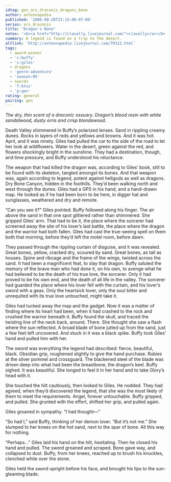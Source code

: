 ```yaml
---
idtag: gen_ars_draconis_dragons_bone
author: antennapedia
published: '2006-08-28T22:15:00-07:00'
series: ars_draconis
title: "Dragon's Bone"
notes: '<b><a href="http://clavally.livejournal.com/">clavally</a></b> prompted for a story based on a BPAL scent.'
summary: A legend is found on a trip to the desert.
altlink: 'http://antennapedia.livejournal.com/70312.html'
tags:
  - award-winner
  - 'c:buffy'
  - 'c:giles'
  - dragons
  - 'genre:adventure'
  - 'season:05'
  - swords
  - 'f:btvs'
  - 'p:gen'
rating: general
pairing: gen
---
```

<i>The dry, thin scent of a draconic ossuary. Dragon&#8217;s blood resin with white sandalwood, dusty orris and crisp blondewood.</i>

Death Valley shimmered in Buffy&#8217;s polarized lenses. Sand in rippling creamy dunes. Rocks in layers of reds and yellows and browns. And it was hot. April, and it was ninety. Giles had pulled the car to the side of the road to let her look at wildflowers. Water in the desert, green against the red, and flowers shockingly bright in the sunshine. They had a destination, though, and time pressure, and Buffy understood his reluctance.

The weapon that had killed the dragon was, according to Giles&#8217; book, still to be found with its skeleton, tangled amongst its bones. And that weapon was, again according to legend, potent against hellgods as well as dragons. Dry Bone Canyon, hidden in the foothills. They&#8217;d been walking north and west through the dunes. Giles had a GPS in his hand, and a hand-drawn map. He looked as if he had been born to be here, in digger hat and sunglasses, weathered and dry and remote.

&#8220;Can you see it?&#8221; Giles pointed. Buffy followed along his finger. The air above the sand in that one spot glittered rather than shimmered. She gripped Giles&#8217; arm. That had to be it, the place where the sorcerer had screened away the site of his lover&#8217;s last battle, the place where the dragon and the warrior had both fallen. Giles had cast the true-seeing spell on them both that morning, before they&#8217;d left the motel room, before dawn. 

They passed through the rippling curtain of disguise, and it was revealed. Great bones, yellow, cracked dry, scoured by sand. Great bones, as tall as houses. Spine and ribcage and the frame of the wings, twisted across the sand. It had been a magnificent feat, to slay that dragon. Buffy saluted the memory of the brave man who had done it, on his own, to avenge what he had believed to be the death of his true love, the sorcerer. Only it had proved to be his own end, and the death of all life in the valley. The sorcerer had guarded the place where his lover fell with the curtain, and his lover&#8217;s sword with a geas. Only the heartsick lover, only the soul bitter and unrequited with its true love untouched, might take it. 

Giles had tucked away the map and the gadget. Now it was a matter of finding where its heart had been, when it had crashed to the rock and crushed the warrior beneath it. Buffy found the skull, and traced the twisting line of the neck back, around. There. She thought she saw a flash where the sun reflected. A broad blade of bone jutted up from the sand, just a few feet left uncovered. And stuck in it was a black spike. Buffy took Giles&#8217; hand and pulled him with her.

The sword was everything the legend had described: fierce, beautiful, black. Obsidian grip, roughened slightly to give the hand purchase. Rubies at the silver pommel and crossguard. The blackened steel of the blade was driven deep into what had been the breastbone, the dragon&#8217;s keel. Buffy sighed. It was beautiful. She longed to feel it in her hand and to take Glory&#8217;s head with it.

She touched the hilt cautiously, then looked to Giles. He nodded. They had agreed, when they&#8217;d discovered the legend, that she was the most likely of them to meet the requirements. Angel, forever untouchable. Buffy gripped, and pulled. She grunted with the effort, shifted her grip, and pulled again.

Giles groaned in sympathy. &#8220;I had thought&#8212;&#8221;

&#8220;So had I,&#8221; said Buffy, thinking of her demon lover. &#8220;But it&#8217;s not me.&#8221; She slumped to her knees on the hot sand, next to the spar of bone. All this way for nothing. 

&#8220;Perhaps&#8230;&#8221; Giles laid his hand on the hilt, hesitating. Then he closed his hand and pulled. The sword groaned and scraped. Bone gave way, and collapsed to dust. Buffy, from her knees, reached up to brush his knuckles, clenched white over the stone.

Giles held the sword upright before his face, and brought his lips to the sun-gleaming blade.
